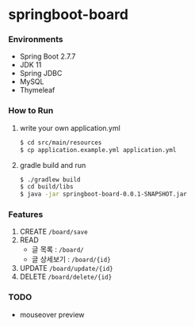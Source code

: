 # springboot-board

### Environments
- Spring Boot 2.7.7
- JDK 11
- Spring JDBC
- MySQL
- Thymeleaf

### How to Run
1. write your own application.yml
    ```bash
    $ cd src/main/resources
    $ cp application.example.yml application.yml
    ```
2. gradle build and run
    ```bash
   $ ./gradlew build
   $ cd build/libs
   $ java -jar springboot-board-0.0.1-SNAPSHOT.jar
   ```

### Features
1. CREATE
   `/board/save`
2. READ
    - 글 목록 : `/board/`
    - 글 상세보기 : `/board/{id}`
3. UPDATE
   `/board/update/{id}`
4. DELETE
   `/board/delete/{id}`


### TODO
- mouseover preview